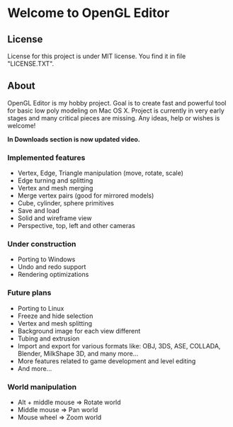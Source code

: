 # Welcome to OpenGL Editor

## License

License for this project is under MIT license. You find it in file "LICENSE.TXT".

## About

OpenGL Editor is my hobby project. Goal is to create fast and powerful tool for basic low poly modeling on Mac OS X. Project is currently in very early stages and many critical pieces are missing.
Any ideas, help or wishes is welcome!

**In Downloads section is now updated video.**

### Implemented features

* Vertex, Edge, Triangle manipulation (move, rotate, scale)
* Edge turning and splitting
* Vertex and mesh merging
* Merge vertex pairs (good for mirrored models)
* Cube, cylinder, sphere primitives
* Save and load
* Solid and wireframe view
* Perspective, top, left and other cameras

### Under construction

* Porting to Windows 
* Undo and redo support
* Rendering optimizations

### Future plans

* Porting to Linux
* Freeze and hide selection
* Vertex and mesh splitting
* Background image for each view different
* Tubing and extrusion
* Import and export for various formats like: OBJ, 3DS, ASE, COLLADA, Blender, MilkShape 3D, and many more...
* More features related to game development and level editing
* And more...

### World manipulation

* Alt + middle mouse => Rotate world
* Middle mouse => Pan world
* Mouse wheel => Zoom world
